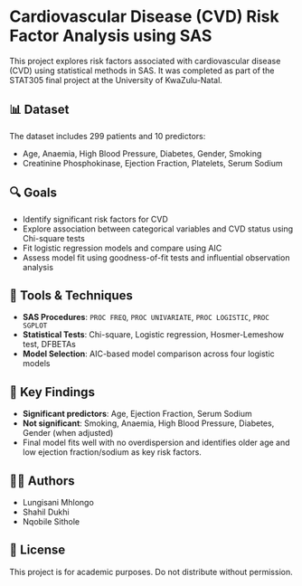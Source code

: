 # Cardiovascular Disease (CVD) Risk Factor Analysis using SAS

This project explores risk factors associated with cardiovascular disease (CVD) using statistical methods in SAS. It was completed as part of the STAT305 final project at the University of KwaZulu-Natal.

## 📊 Dataset

The dataset includes 299 patients and 10 predictors:
- Age, Anaemia, High Blood Pressure, Diabetes, Gender, Smoking
- Creatinine Phosphokinase, Ejection Fraction, Platelets, Serum Sodium

## 🔍 Goals

- Identify significant risk factors for CVD
- Explore association between categorical variables and CVD status using Chi-square tests
- Fit logistic regression models and compare using AIC
- Assess model fit using goodness-of-fit tests and influential observation analysis

## 🧮 Tools & Techniques

- **SAS Procedures**: `PROC FREQ`, `PROC UNIVARIATE`, `PROC LOGISTIC`, `PROC SGPLOT`
- **Statistical Tests**: Chi-square, Logistic regression, Hosmer-Lemeshow test, DFBETAs
- **Model Selection**: AIC-based model comparison across four logistic models

## 🔑 Key Findings

- **Significant predictors**: Age, Ejection Fraction, Serum Sodium
- **Not significant**: Smoking, Anaemia, High Blood Pressure, Diabetes, Gender (when adjusted)
- Final model fits well with no overdispersion and identifies older age and low ejection fraction/sodium as key risk factors.

## 👨‍🎓 Authors

- Lungisani Mhlongo
- Shahil Dukhi
- Nqobile Sithole

## 📝 License

This project is for academic purposes. Do not distribute without permission.
